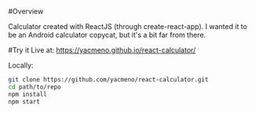 #Overview

Calculator created with ReactJS (through create-react-app).
I wanted it to be an Android calculator copycat, but it's a bit far from there.

#Try it
Live at: https://yacmeno.github.io/react-calculator/

Locally:
```bash
git clone https://github.com/yacmeno/react-calculator.git
cd path/to/repo
npm install
npm start
```

